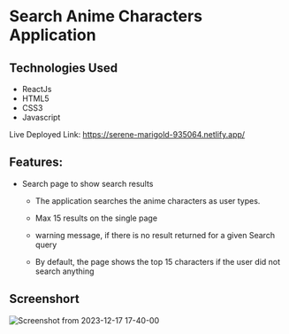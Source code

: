 #  Search Anime Characters Application

## Technologies Used 
- ReactJs 
- HTML5
- CSS3
- Javascript

Live Deployed Link: https://serene-marigold-935064.netlify.app/

## Features:

- Search page to show search results
   - The application searches the anime characters as user types.
   - Max 15 results on the single page
   - warning message, if there is no result returned for a given
     Search query

   - By default, the page shows the top 15 characters if the user did not
     search anything
     


## Screenshort

![Screenshot from 2023-12-17 17-40-00](https://github.com/neetukumari4858/Search-Anime-Characters/assets/90403664/65a9e57a-809d-477b-a765-016a86f458f9)

